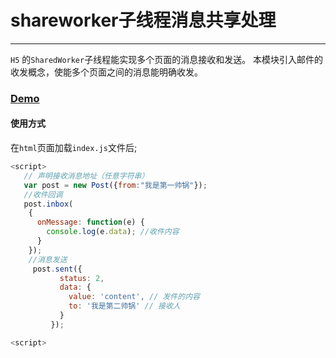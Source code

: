 # shareworker子线程消息共享处理

------
`H5` 的`SharedWorker`子线程能实现多个页面的消息接收和发送。
本模块引入邮件的收发概念，使能多个页面之间的消息能明确收发。
### [Demo](http://sharedworker_post.wuchuheng.com/)
#### 使用方式
在`html`页面加载`index.js`文件后;

``` javascript
<script>
   // 声明接收消息地址（任意字符串）
   var post = new Post({from:"我是第一帅锅"});
   //收件回调
   post.inbox(
    {
      onMessage: function(e) {
        console.log(e.data); //收件内容
      }
    });
    //消息发送 
     post.sent({
           status: 2,
           data: {
             value: 'content', // 发件的内容
             to: '我是第二帅锅' // 接收人  
           }
         });

<script>
```
